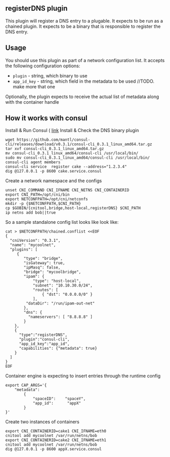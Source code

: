 ## registerDNS plugin 

This plugin will register a DNS entry to a plugable. 
It expects to be run as a chained plugin.
It expects to be a binary that is responsible to register the DNS entry.



## Usage
You should use this plugin as part of a network configuration list. It accepts
the following configuration options:

* `plugin` - string, which binary to use
* `app_id_key` - string, which field in the metadata to be used //TODO. make more that one

Optionally, the plugin expects to receive the actual list of metadata along with the container handle


## How it works with consul

Install & Run Consul (  [link](https://gist.github.com/karampok/171701458b14c394387d359429197695) 
Install & Check the DNS binary plugin

```
wget https://github.com/mantl/consul-cli/releases/download/v0.3.1/consul-cli_0.3.1_linux_amd64.tar.gz
tar xvf consul-cli_0.3.1_linux_amd64.tar.gz
mv consul-cli_0.3.1_linux_amd64/consul-cli /usr/local/bin/
sudo mv consul-cli_0.3.1_linux_amd64/consul-cli /usr/local/bin/
consul-cli agent members
consul-cli service  register cake --address="1.2.3.4"
dig @127.0.0.1 -p 8600 cake.service.consul
```

Create a network namespace and the configs

```
unset CNI_COMMAND CNI_IFNAME CNI_NETNS CNI_CONTAINERID
export CNI_PATH=/opt/cni/bin
export NETCONFPATH=/opt/cni/netconfs
mkdir -p {$NETCONFPATH,$CNI_PATH}
cp $GOBIN/{cnitool,bridge,host-local,registerDNS} $CNI_PATH
ip netns add bob||true
```

So a sample standalone config list looks like 
look like:

```
cat > $NETCONFPATH/chained.conflist <<EOF
{
  "cniVersion": "0.3.1",
  "name": "mycoolnet",
  "plugins": [
     {
        "type": "bridge",
        "isGateway": true,
        "ipMasq": false,
        "bridge": "mycoolbridge",
        "ipam": {
            "type": "host-local",
            "subnet": "10.10.30.0/24",
            "routes": [
                { "dst": "0.0.0.0/0" }
            ],
         "dataDir": "/run/ipam-out-net"
        },
        "dns": {
          "nameservers": [ "8.8.8.8" ]
        }
    },    
    {
      "type":"registerDNS",
      "plugin":"consul-cli",
      "app_id_key":"app_id",
      "capabilities": {"metadata": true}
    }
  ]
}
EOF
```

Container engine is expecting to insert entries through the runtime config

```
export CAP_ARGS='{
    "metadata": 
        {
            "spaceID":    "spaceY",
            "app_id":      "appX"
        }
}'
```

Create two instances of containers

```
export CNI_CONTAINERID=cake1 CNI_IFNAME=eth0
cnitool add mycoolnet /var/run/netns/bob
export CNI_CONTAINERID=cake2 CNI_IFNAME=eth1
cnitool add mycoolnet /var/run/netns/bob
dig @127.0.0.1 -p 8600 appX.service.consul
```


